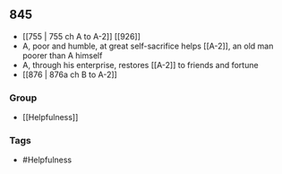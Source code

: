 ## 845
- [[755 | 755 ch A to A-2]] [[926]] 
- A, poor and humble, at great self-sacrifice helps [[A-2]], an old man poorer than A himself
- A, through his enterprise, restores [[A-2]] to friends and fortune
- [[876 | 876a ch B to A-2]] 


### Group
- [[Helpfulness]]

### Tags
- #Helpfulness

